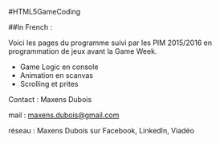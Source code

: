 #HTML5GameCoding

##In French :

Voici les pages du programme suivi par les PIM 2015/2016 en programmation de jeux avant la Game Week.

- Game Logic en console
- Animation en scanvas
- Scrolling et prites


Contact 	: Maxens Dubois

mail      : maxens.dubois@gmail.com

réseau		: Maxens Dubois sur Facebook, LinkedIn, Viadéo
